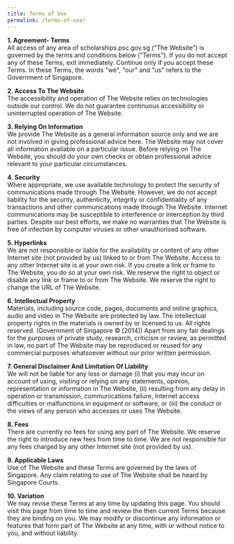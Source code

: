 ```yaml
---
title: Terms of Use
permalink: /terms-of-use/
---
```


**1. Agreement- Terms**\
All access of any area of scholarships.psc.gov.sg ("The Website") is governed by the terms and conditions below ("Terms"). If you do not accept any of these Terms, exit immediately. Continue only if you accept these Terms. In these Terms, the words "we", "our" and "us" refers to the Government of Singapore.


**2. Access To The Website**\
The accessibility and operation of The Website relies on technologies outside our control. We do not guarantee continuous accessibility or uninterrupted operation of The Website.


**3. Relying On Information**\
We provide The Website as a general information source only and we are not involved in giving professional advice here. The Website may not cover all information available on a particular issue.  Before relying on The Website, you should do your own checks or obtain professional advice relevant to your particular circumstances.


**4. Security**\
Where appropriate, we use available technology to protect the security of communications made through The Website. However, we do not accept liability for the security, authenticity, integrity or confidentiality of any transactions and other communications made through The Website. Internet communications may be susceptible to interference or interception by third parties. Despite our best efforts, we make no warranties that The Website is free of infection by computer viruses or other unauthorised software.


**5. Hyperlinks**\
We are not responsible or liable for the availability or content of any other Internet site (not provided by us) linked to or from The Website. Access to any other Internet site is at your own risk. If you create a link or frame to The Website, you do so at your own risk. We reserve the right to object or disable any link or frame to or from The Website.  We reserve the right to change the URL of The Website.


**6. Intellectual Property**\
Materials, including source code, pages, documents and online graphics, audio and video in The Website are protected by law. The intellectual property rights in the materials is owned by or licensed to us.  All rights reserved. (Government of Singapore © [2014]) Apart from any fair dealings for the purposes of private study, research, criticism or review, as permitted in law, no part of The Website may be reproduced or reused for any commercial purposes whatsoever without our prior written permission.


**7. General Disclaimer And Limitation Of Liability**\
We will not be liable for any loss or damage (i) that you may incur on account of using, visiting or relying on any statements, opinion, representation or information in The Website, (ii) resulting from any delay in operation or transmission, communications failure, Internet access difficulties or malfunctions in equipment or software, or (iii) the conduct or the views of any person who accesses or uses The Website.


**8. Fees**\
There are currently no fees for using any part of The Website. We reserve the right to introduce new fees from time to time.  We are not responsible for any fees charged by any other Internet site (not provided by us).


**9.  Applicable Laws**\
Use of The Website and these Terms are governed by the laws of Singapore. Any claim relating to use of The Website shall be heard by Singapore Courts.


**10. Variation**\
We may revise these Terms at any time by updating this page. You should visit this page from time to time and review the then current Terms because they are binding on you. We may modify or discontinue any information or features that form part of The Website at any time, with or without notice to you, and without liability.
